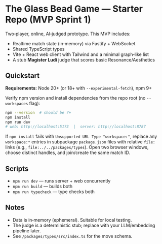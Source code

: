 # The Glass Bead Game — Starter Repo (MVP Sprint 1)

Two‑player, online, AI‑judged prototype. This MVP includes:
- Realtime match state (in‑memory) via Fastify + WebSocket
- Shared TypeScript types
- Vite + React web client with Tailwind and a minimal graph‑like list
- A stub **Magister Ludi** judge that scores basic Resonance/Aesthetics

## Quickstart
**Requirements:** Node 20+ (or 18+ with `--experimental-fetch`), npm 9+

Verify npm version and install dependencies from the repo root (no `--workspaces` flag):

```bash
npm --version  # should be 7+
npm install
npm run dev
# web: http://localhost:5173  |  server: http://localhost:8787
```
If `npm install` fails with `Unsupported URL Type "workspace:"`, replace any `workspace:*` entries in subpackage `package.json` files with relative `file:` links (e.g., `file:../../packages/types`).
Open two browser windows, choose distinct handles, and join/create the same match ID.

## Scripts
- `npm run dev` — runs server + web concurrently
- `npm run build` — builds both
- `npm run typecheck` — type checks both

## Notes
- Data is in‑memory (ephemeral). Suitable for local testing.
- The judge is a deterministic stub; replace with your LLM/embedding pipeline later.
- See `/packages/types/src/index.ts` for the move schema.
